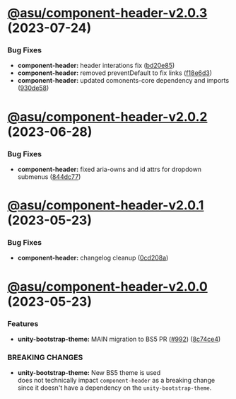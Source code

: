 # [@asu/component-header-v2.0.3](https://github.com/asu/asu-unity-stack/compare/@asu/component-header-v2.0.2...@asu/component-header-v2.0.3) (2023-07-24)


### Bug Fixes

* **component-header:** header interations fix ([bd20e85](https://github.com/asu/asu-unity-stack/commit/bd20e85cbd81ec6b915d57357d92f799632df83e))
* **component-header:** removed preventDefault to fix links ([f18e6d3](https://github.com/asu/asu-unity-stack/commit/f18e6d316ac2fcf6fd754abc5a9c00360e25cc4a))
* **component-header:** updated comonents-core dependency and imports ([930de58](https://github.com/asu/asu-unity-stack/commit/930de5829824601058bb1ef4e3b413d8356cba4e))

# [@asu/component-header-v2.0.2](https://github.com/asu/asu-unity-stack/compare/@asu/component-header-v2.0.1...@asu/component-header-v2.0.2) (2023-06-28)


### Bug Fixes

* **component-header:** fixed aria-owns and id attrs for dropdown submenus ([844dc77](https://github.com/asu/asu-unity-stack/commit/844dc77c0dd8ae0f7fa0fd5da28471aea67895bb))

# [@asu/component-header-v2.0.1](https://github.com/asu/asu-unity-stack/compare/@asu/component-header-v2.0.0...@asu/component-header-v2.0.1) (2023-05-23)


### Bug Fixes

* **component-header:** changelog cleanup ([0cd208a](https://github.com/asu/asu-unity-stack/commit/0cd208aa154e937962d4cb82c1479b486c3f0b64))

# [@asu/component-header-v2.0.0](https://github.com/asu/asu-unity-stack/compare/@asu/component-header-v1.3.0...@asu/component-header-v2.0.0) (2023-05-23)


### Features

* **unity-bootstrap-theme:** MAIN migration to BS5 PR ([#992](https://github.com/asu/asu-unity-stack/issues/992)) ([8c74ce4](https://github.com/asu/asu-unity-stack/commit/8c74ce4dc65278839b207b9ae895ea76e8e2195d))


### BREAKING CHANGES

* **unity-bootstrap-theme:** New BS5 theme is used<br>
does not technically impact `component-header` as a breaking change since it
doesn't have a dependency on the `unity-bootstrap-theme`.
